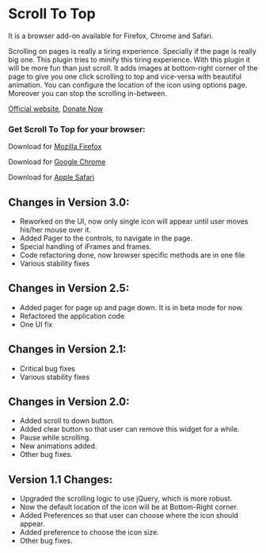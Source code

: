 Scroll To Top
=============

It is a browser add-on available for Firefox, Chrome and Safari.

Scrolling on pages is really a tiring experience. Specially if the page is really big one. This plugin tries to minify this tiring experience. With this plugin it will be more fun than just scroll. It adds images at bottom-right corner of the page to give you one click scrolling to top and vice-versa with beautiful animation. You can configure the location of the icon using options page. Moreover you can stop the scrolling in-between.

[Official website](http://pratikabu.users.sourceforge.net/extensions/scrolltotop), [Donate Now](https://addons.mozilla.org/en-US/firefox/addon/scroll-to-top/developers)

### Get Scroll To Top for your browser:

Download for [Mozilla Firefox](http://addons.mozilla.org/en-US/firefox/addon/scroll-to-top?src=external-git)

Download for [Google Chrome](http://chrome.google.com/webstore/detail/scroll-to-top/hegiignepmecppikdlbohnnbfjdoaghj)

Download for [Apple Safari](http://pratikabu.users.sourceforge.net/extensions/scrolltotop/safaridownload.php)

Changes in Version 3.0:
------------
- Reworked on the UI, now only single icon will appear until user moves his/her mouse over it.
- Added Pager to the controls, to navigate in the page.
- Special handling of iFrames and frames.
- Code refactoring done, now browser specific methods are in one file
- Various stability fixes

Changes in Version 2.5:
------------
- Added pager for page up and page down. It is in beta mode for now.
- Refactored the application code
- One UI fix

Changes in Version 2.1:
------------
- Critical bug fixes
- Various stability fixes

Changes in Version 2.0:
------------
- Added scroll to down button.
- Added clear button so that user can remove this widget for a while.
- Pause while scrolling.
- New animations added.
- Other bug fixes.

Version 1.1 Changes:
------------
- Upgraded the scrolling logic to use jQuery, which is more robust.
- Now the default location of the icon will be at Bottom-Right corner.
- Added Preferences so that user can choose where the icon should appear.
- Added preference to choose the icon size.
- Other bug fixes.